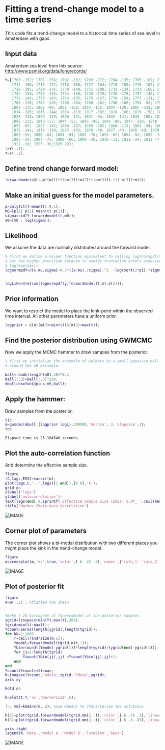 Fitting a trend-change model to a time series
=======================================

This code fits a trend-change model to a historical time series of sea level in Amsterdam with gaps.



Input data
----------------------------------------------------------

Amsterdam sea level from this source: http://www.psmsl.org/data/longrecords/

```matlab
Y=[1700 -152; 1701 -158; 1702 -132; 1703 -172; 1704 -135; 1705 -167; 1706 -192; 1707 -153; 1708 -149; 1709 -187; 1710 -168; 1711 -140; 1712 -129; 1713 -151;
   1714 -106; 1715 -172; 1716 -168; 1717 -164; 1718 -185; 1719 -182; 1720 -109; 1721 -146; 1722 -141; 1723 -99; 1724 -145; 1725 -166; 1726 -108; 1727 -136;
   1728 -195; 1729 -176; 1730 -148; 1731 -108; 1732 -134; 1733 -160; 1734 -165; 1735 -181; 1736 -109; 1737 -92; 1738 -152; 1739 -123; 1740 -124; 1741 -122;
   1742 -154; 1743 -144; 1744 -148; 1745 -178; 1746 -178; 1747 -142; 1748 -147; 1749 -167; 1766 -175; 1767 -111; 1768 -160; 1769 -86; 1770 -94; 1771 -87;
   1772 -142; 1773 -143; 1774 -135; 1775 -127; 1776 -150; 1777 -131; 1778 -155; 1779 -131; 1780 -130; 1781 -134; 1782 -160; 1783 -157; 1784 -173; 1785 -178;
   1786 -178; 1787 -125; 1788 -204; 1789 -161; 1790 -109; 1791 -92; 1792 -150; 1793 -154; 1794 -118; 1795 -121; 1796 -157; 1797 -134; 1798 -135; 1799 -177;
   1800 -175; 1801 -90; 1802 -159; 1803 -172; 1804 -130; 1805 -142; 1806 -106; 1807 -105; 1808 -183; 1809 -151; 1810 -128; 1811 -137; 1812 -141; 1813 -150;
   1814 -185; 1815 -144; 1816 -113; 1817 -102; 1818 -160; 1819 -158; 1820 -194; 1821 -123; 1822 -125; 1823 -198; 1824 -97; 1825 -87; 1826 -126; 1827 -97;
   1828 -124; 1829 -119; 1830 -141; 1831 -94; 1832 -141; 1833 -106; 1834 -77; 1835 -105; 1836 -96; 1837 -88; 1838 -117; 1839 -114; 1840 -111; 1841 -85;
   1842 -132; 1843 -57; 1844 -53; 1845 -90; 1846 -80; 1847 -118; 1848 -141; 1849 -101; 1850 -91; 1851 -102; 1852 -97; 1853 -113; 1854 -49; 1855 -111;
   1856 -85;  1857 -145; 1858 -137; 1859 -102; 1860 -113; 1861 -94; 1862 -125; 1863 -121; 1864 -161; 1865 -157; 1866 -93; 1867 -58; 1868 -91; 1869 -75; 1870 -129;
   1871 -141; 1874 -110; 1875 -125; 1876 -80; 1877 -43; 1878 -60; 1879 -79; 1880 -31; 1881 -64; 1882 -74; 1883 -58; 1884 -54; 1885 -75; 1886 -88; 1887 -64; 1888 -86;
   1889 -53; 1890 -84; 1891 -94; 1892 -78; 1893 -67; 1894 -92; 1895 -74; 1896 -81; 1897 -82; 1898 -32; 1899 -36; 1900 -67; 1901 -45; 1902 -62; 1903 -25; 1904 -58; 1905 -32;
   1906 -34; 1907 -75; 1908 -66; 1909 -36; 1910 -12; 1911 -24; 1912 -7; 1913 -22; 1914 0; 1915 7; 1916 -5; 1917 -37; 1918 -44; 1919 -38; 1920 14; 1921 -10;
   1922 -16; 1923 -38;1925 29];
t=Y(:,1);
Y=Y(:,2);
```


Define trend change forward model:
----------------------------------------------------------

```matlab
forwardmodel=@(t,m)(m(1)*(t<m(3))+m(2)*(t>m(3))).*(t-m(3))+m(4);
```


Make an initial guess for the model parameters.
----------------------------------------------------------

```matlab
p=polyfit(t-mean(t),Y,1);
m0=[p(1) p(1) mean(t) p(2)]';
sigma=std(Y-forwardmodel(t,m0));
m0=[m0 ; log(sigma)];
```


Likelihood
----------------------------------------------------------

We assume the data are normally distributed around the forward model.

```matlab
% First we define a helper function equivalent to calling log(normpdf(x,mu,sigma))
% but has higher precision because it avoids truncation errors associated with calling
% log(exp(xxx)).
lognormpdf=@(x,mu,sigma)-0.5*((x-mu)./sigma).^2  -log(sqrt(2*pi).*sigma);


logLike=@(m)sum(lognormpdf(y,forwardmodel(t,m),m(5)));
```


Prior information
----------------------------------------------------------

We want to restrict the model to place the kink-point within the observed time interval. All other parameters have a uniform prior.

```matlab
logprior = @(m)(m(3)>min(t))&(m(3)<max(t));
```


Find the posterior distribution using GWMCMC
----------------------------------------------------------

Now we apply the MCMC hammer to draw samples from the posterior.

```matlab
% first we initialize the ensemble of walkers in a small gaussian ball
% around the m0 estimate.

ball=randn(length(m0),30)*0.1;
ball(:,3)=ball(:,3)*200;
mball=bsxfun(@plus,m0,ball);
```


Apply the hammer:
----------------------------------------------------------

Draw samples from the posterior.

```matlab
tic
m=gwmcmc(mball,{logprior logL},300000,'burnin',.3,'stepsize',2);
toc
```

```
Elapsed time is 25.104546 seconds.

```
    

Plot the auto-correlation function
----------------------------------------------------------

And determine the effective sample size.

```matlab
figure
[C,lags,ESS]=eacorr(m);
plot(lags,C,'.-',lags([1 end]),[0 0],'k');
grid on
xlabel('lags')
ylabel('autocorrelation');
text(lags(end),0,sprintf('Effective Sample Size (ESS): %.0f_ ',ceil(mean(ESS))),'verticalalignment','bottom','horizontalalignment','right')
title('Markov Chain Auto Correlation')
```

![IMAGE](ex_breakfit_01.png)


Corner plot of parameters
----------------------------------------------------------

The corner plot shows a bi-modal distribution with two different places you might place the kink in the trend-change model.

```matlab
figure
ecornerplot(m,'ks',true,'color',[.6 .35 .3],'names',{'rate_1' 'rate_2' 'kink' 'k' '\sigma'})
```

![IMAGE](ex_breakfit_02.png)


Plot of posterior fit
----------------------------------------------------------

```matlab
figure
m=m(:,:)'; %flatten the chain


%make a 2d histogram of forwardmodel of the posterior samples
ygrid=linspace(min(Y),max(Y),200);
tgrid=min(t):max(t);
Ycount=zeros(length(ygrid),length(tgrid));
for kk=1:1000
    r=ceil(rand*size(m,1));
    Ymodel=forwardmodel(tgrid,m(r,:));
    Ybin=round((Ymodel-ygrid(1))*length(ygrid)/(ygrid(end)-ygrid(1)));
    for jj=1:length(tgrid)
        Ycount(Ybin(jj),jj)	=Ycount(Ybin(jj),jj)+1;
    end
end
Ycount(Ycount==0)=nan;
h=imagesc(Ycount,'Xdata',tgrid,'Ydata',ygrid);
axis xy

hold on

h=plot(t,Y,'ks','markersize',5);

[~, mm]=kmeans(m, 2); %use Kmeans to characterize two solutions

h(2)=plot(tgrid,forwardmodel(tgrid,mm(1,:)),'color',[.6 .45 .3],'linewidth',2);
h(3)=plot(tgrid,forwardmodel(tgrid,mm(2,:)),'color',[.6 .3 .45],'linewidth',2);

axis tight
legend(h,'Data','Model A','Model B','location','best')
```

![IMAGE](ex_breakfit_03.png)
